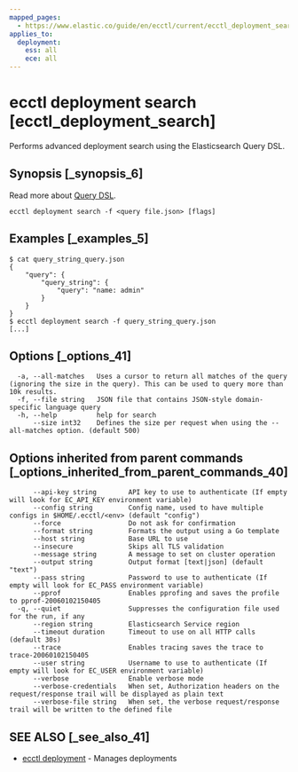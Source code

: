```yaml
---
mapped_pages:
  - https://www.elastic.co/guide/en/ecctl/current/ecctl_deployment_search.html
applies_to:
  deployment:
    ess: all
    ece: all
---
```


# ecctl deployment search [ecctl_deployment_search]

Performs advanced deployment search using the Elasticsearch Query DSL.


## Synopsis [_synopsis_6]

Read more about [Query DSL](elasticsearch://reference/query-languages/querydsl.md).

```
ecctl deployment search -f <query file.json> [flags]
```


## Examples [_examples_5]

```
$ cat query_string_query.json
{
    "query": {
        "query_string": {
            "query": "name: admin"
        }
    }
}
$ ecctl deployment search -f query_string_query.json
[...]
```

## Options [_options_41]

```
  -a, --all-matches   Uses a cursor to return all matches of the query (ignoring the size in the query). This can be used to query more than 10k results.
  -f, --file string   JSON file that contains JSON-style domain-specific language query
  -h, --help          help for search
      --size int32    Defines the size per request when using the --all-matches option. (default 500)
```


## Options inherited from parent commands [_options_inherited_from_parent_commands_40]

```
      --api-key string        API key to use to authenticate (If empty will look for EC_API_KEY environment variable)
      --config string         Config name, used to have multiple configs in $HOME/.ecctl/<env> (default "config")
      --force                 Do not ask for confirmation
      --format string         Formats the output using a Go template
      --host string           Base URL to use
      --insecure              Skips all TLS validation
      --message string        A message to set on cluster operation
      --output string         Output format [text|json] (default "text")
      --pass string           Password to use to authenticate (If empty will look for EC_PASS environment variable)
      --pprof                 Enables pprofing and saves the profile to pprof-20060102150405
  -q, --quiet                 Suppresses the configuration file used for the run, if any
      --region string         Elasticsearch Service region
      --timeout duration      Timeout to use on all HTTP calls (default 30s)
      --trace                 Enables tracing saves the trace to trace-20060102150405
      --user string           Username to use to authenticate (If empty will look for EC_USER environment variable)
      --verbose               Enable verbose mode
      --verbose-credentials   When set, Authorization headers on the request/response trail will be displayed as plain text
      --verbose-file string   When set, the verbose request/response trail will be written to the defined file
```


## SEE ALSO [_see_also_41]

* [ecctl deployment](/reference/ecctl_deployment.md)	 - Manages deployments


